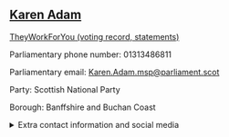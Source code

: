 ## <a href="https://www.parliament.scot/msps/current-and-previous-msps/karen-adam">Karen Adam</a>

<a href="https://www.theyworkforyou.com/mp/25985/karen_adam">TheyWorkForYou (voting record, statements)</a> 

Parliamentary phone number: 01313486811 

Parliamentary email: Karen.Adam.msp@parliament.scot 

Party: Scottish National Party 

Borough: Banffshire and Buchan Coast 

<details><summary>Extra contact information and social media</summary> 
<li>Parliamentary address: The Scottish Parliament, EH99 1SP, Edinburgh</li>
<li>Local office address: 20 Chapel Street, Peterhead, AB42 1TL</li>
<li>Local office phone number: 07826548813</li>
<li>Twitter: @KarenAdamMSP</li>
<li>Facebook: https://www.facebook.com/karenadammsp</li>
<li>Website:</li>
</details>